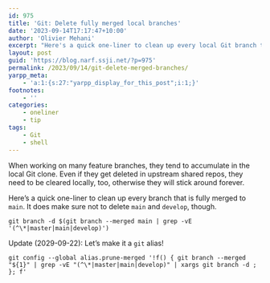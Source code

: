 ```yaml
---
id: 975
title: 'Git: Delete fully merged local branches'
date: '2023-09-14T17:17:47+10:00'
author: 'Olivier Mehani'
excerpt: "Here's a quick one-liner to clean up every local Git branch that is fully merged to main.\n\ngit branch -d $(git branch --merged main | grep -vE '(main|develop)')"
layout: post
guid: 'https://blog.narf.ssji.net/?p=975'
permalink: /2023/09/14/git-delete-merged-branches/
yarpp_meta:
    - 'a:1:{s:27:"yarpp_display_for_this_post";i:1;}'
footnotes:
    - ''
categories:
    - oneliner
    - tip
tags:
    - Git
    - shell
---
```


When working on many feature branches, they tend to accumulate in the local Git clone. Even if they get deleted in upstream shared repos, they need to be cleared locally, too, otherwise they will stick around forever.

Here’s a quick one-liner to clean up every branch that is fully merged to `main`. It does make sure not to delete `main` and `develop`, though.

```
git branch -d $(git branch --merged main | grep -vE '(^\*|master|main|develop)')

```

Update (2029-09-22): Let’s make it a `git` alias!

```
git config --global alias.prune-merged '!f() { git branch --merged "${1}" | grep -vE "(^\*|master|main|develop)" | xargs git branch -d ; }; f'
```